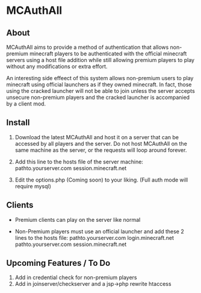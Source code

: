 MCAuthAll
=========

About
-----

MCAuthAll aims to provide a method of authentication that allows non-premium minecraft players to be authenticated with the official minecraft servers using a host file addition while still allowing premium players to play without any modifications or extra effort.

An interesting side effeect of this system allows non-premium users to play minecraft using official launchers as if they owned minecraft. In fact, those using the cracked launcher will not be able to join unless the server accepts unsecure non-premium players and the cracked launcher is accompanied by a client mod.

Install
-------

1. Download the latest MCAuthAll and host it on a server that can be accessed by all players and the server. Do not host MCAuthAll on the same machine as the server, or the requests will loop around forever.

2. Add this line to the hosts file of the server machine:
pathto.yourserver.com session.minecraft.net

3. Edit the options.php (Coming soon) to your liking. (Full auth mode will require mysql)

Clients
-------

* Premium clients can play on the server like normal

* Non-Premium players must use an official launcher and add these 2 lines to the hosts file:
pathto.yourserver.com login.minecraft.net
pathto.yourserver.com session.minecraft.net

Upcoming Features / To Do
-------------------------

1. Add in credential check for non-premium players
2. Add in joinserver/checkserver and a jsp->php rewrite htaccess